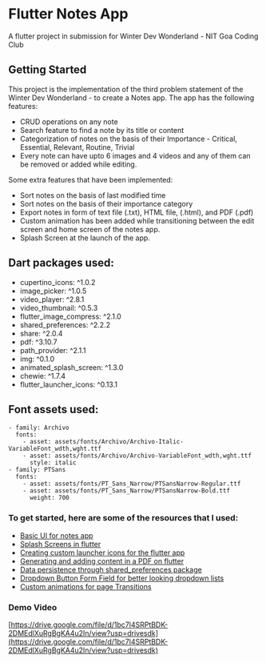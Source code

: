 # Flutter Notes App

A flutter project in submission for Winter Dev Wonderland - NIT Goa Coding Club

## Getting Started

This project is the implementation of the third problem statement of the Winter Dev Wonderland - to create a Notes app.
The app has the following features:
  - CRUD operations on any note
  - Search feature to find a note by its title or content
  - Categorization of notes on the basis of their Importance - Critical, Essential, Relevant, Routine, Trivial
  - Every note can have upto 6 images and 4 videos and any of them can be removed or added while editing.

Some extra features that have been implemented:
  - Sort notes on the basis of last modified time
  - Sort notes on the basis of their importance category
  - Export notes in form of text file (.txt), HTML file, (.html), and PDF (.pdf)
  - Custom animation has been added while transitioning between the edit screen and home screen of the notes app.
  - Splash Screen at the launch of the app.


## Dart packages used:
  -   cupertino_icons: ^1.0.2
  -   image_picker: ^1.0.5
  -   video_player: ^2.8.1
  -   video_thumbnail: ^0.5.3
  -   flutter_image_compress: ^2.1.0
  -   shared_preferences: ^2.2.2
  -   share: ^2.0.4
  -   pdf: ^3.10.7
  -   path_provider: ^2.1.1
  -   img: ^0.1.0
  -   animated_splash_screen: ^1.3.0
  -   chewie: ^1.7.4
  -   flutter_launcher_icons: ^0.13.1

## Font assets used:
    - family: Archivo
      fonts:
        - asset: assets/fonts/Archivo/Archivo-Italic-VariableFont_wdth,wght.ttf
        - asset: assets/fonts/Archivo/Archivo-VariableFont_wdth,wght.ttf
          style: italic
    - family: PTSans
      fonts:
        - asset: assets/fonts/PT_Sans_Narrow/PTSansNarrow-Regular.ttf
        - asset: assets/fonts/PT_Sans_Narrow/PTSansNarrow-Bold.ttf
          weight: 700

### To get started, here are some of the resources that I used:
  - [Basic UI for notes app](https://www.youtube.com/watch?v=4Na6MF_9tIE)
  - [Splash Screens in flutter](https://www.youtube.com/watch?v=XXISgdYHdYw)
  - [Creating custom launcher icons for the flutter app](https://www.youtube.com/watch?v=QPVMaedX1W8)
  - [Generating and adding content in a PDF on flutter](https://www.youtube.com/watch?v=8j6GKtpRkow)
  - [Data persistence through shared_preferences package](https://www.youtube.com/watch?v=hiZcVbyukBo)
  - [Dropdown Button Form Field for better looking dropdown lists](https://www.youtube.com/watch?v=6_Azs3fq9O4)
  - [Custom animations for page Transitions](https://www.youtube.com/watch?v=ioUroK7Dnhg)

### Demo Video
[https://drive.google.com/file/d/1bc7l4SRPtBDK-2DMEdlXuRgBgKA4u2In/view?usp=drivesdk](https://drive.google.com/file/d/1bc7l4SRPtBDK-2DMEdlXuRgBgKA4u2In/view?usp=drivesdk)
